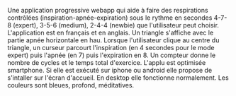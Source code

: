 Une application progressive webapp qui aide à faire des respirations contrôlées (inspiration-apnée-expiration) sous le rythme en secondes 4-7-8 (expert), 3-5-6 (medium), 2-4-4 (newbie) que l'utilisateur peut choisir. L'application est en français et en anglais. Un triangle s'affiche avec le partie apnée horizontale en hau. Lorsque l'utilisateur clique au centre du triangle, un curseur parcourt l'inspiration (en 4 secondes pour le mode expert) puis l'apnée (en 7) puis l'expiration en 8. Un compteur donne le nombre de cycles et le temps total d'exercice. L'applu est optimisée smartphone. Si elle est exécuté sur iphone ou android elle propose de s'intaller sur l'écran d'accueil. En desktop elle fonctionne normalement. Les couleurs sont bleues, profond, méditatives.